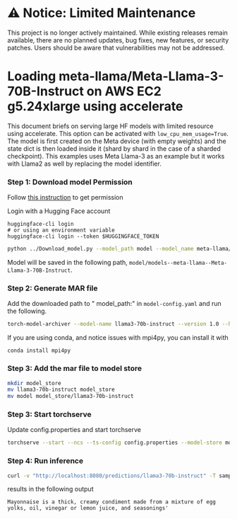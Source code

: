 # ⚠️ Notice: Limited Maintenance

This project is no longer actively maintained. While existing releases remain available, there are no planned updates, bug fixes, new features, or security patches. Users should be aware that vulnerabilities may not be addressed.

# Loading meta-llama/Meta-Llama-3-70B-Instruct on AWS EC2 g5.24xlarge using accelerate

This document briefs on serving large HF models with limited resource using accelerate. This option can be activated with `low_cpu_mem_usage=True`. The model is first created on the Meta device (with empty weights) and the state dict is then loaded inside it (shard by shard in the case of a sharded checkpoint). This examples uses Meta Llama-3 as an example but it works with Llama2 as well by replacing the model identifier.

### Step 1: Download model Permission

Follow [this instruction](https://huggingface.co/meta-llama/Meta-Llama-3-70B-Instruct) to get permission

Login with a Hugging Face account
```
huggingface-cli login
# or using an environment variable
huggingface-cli login --token $HUGGINGFACE_TOKEN
```

```bash
python ../Download_model.py --model_path model --model_name meta-llama/Meta-Llama-3-70B-Instruct
```
Model will be saved in the following path, `model/models--meta-llama--Meta-Llama-3-70B-Instruct`.

### Step 2: Generate MAR file

Add the downloaded path to " model_path:" in `model-config.yaml` and run the following.

```bash
torch-model-archiver --model-name llama3-70b-instruct --version 1.0 --handler custom_handler.py --config-file model-config.yaml -r requirements.txt --archive-format no-archive
```

If you are using conda, and notice issues with mpi4py, you can install it with

```
conda install mpi4py
```

### Step 3: Add the mar file to model store

```bash
mkdir model_store
mv llama3-70b-instruct model_store
mv model model_store/llama3-70b-instruct
```

### Step 3: Start torchserve

Update config.properties and start torchserve

```bash
torchserve --start --ncs --ts-config config.properties --model-store model_store --models llama3-70b-instruct --disable-token-auth  --enable-model-api
```

### Step 4: Run inference

```bash
curl -v "http://localhost:8080/predictions/llama3-70b-instruct" -T sample_text.txt
```

results in the following output
```
Mayonnaise is a thick, creamy condiment made from a mixture of egg yolks, oil, vinegar or lemon juice, and seasonings'
```
